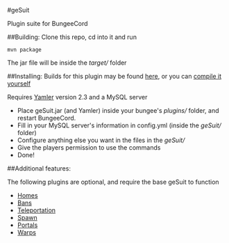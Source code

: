 #geSuit

Plugin suite for BungeeCord

##Building:
Clone this repo, cd into it and run

    mvn package

The jar file will be inside the _target/_ folder

##Installing:
Builds for this plugin may be found [here](http://jenkins.addstar.com.au/job/geSuit), or you can [compile it yourself](#building)

Requires [Yamler](https://www.spigotmc.org/resources/yamler.315/) version 2.3 and a MySQL server

* Place geSuit.jar (and Yamler) inside your bungee's _plugins/_ folder, and restart BungeeCord.
* Fill in your MySQL server's information in config.yml (inside the _geSuit/_ folder)
* Configure anything else you want in the files in the _geSuit/_ 
* Give the players permission to use the commands
* Done!

##Additional features: 

The following plugins are optional, and require the base geSuit to function
* [Homes](https://github.com/AddstarMC/geSuitHomes)
* [Bans](https://github.com/AddstarMC/geSuitBans)
* [Teleportation](https://github.com/AddstarMC/geSuitTeleport)
* [Spawn](https://github.com/AddstarMC/geSuitSpawn)
* [Portals](https://github.com/AddstarMC/geSuitPortals)
* [Warps](https://github.com/AddstarMC/geSuitWarps)
 
